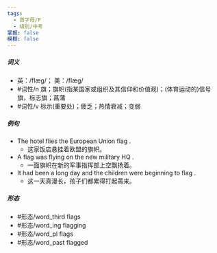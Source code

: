 ```yaml
---
tags:
  - 首字母/F
  - 级别/中考
掌握: false
模糊: false
---
```

##### 词义
- 英：/flæɡ/； 美：/flæɡ/
- #词性/n  旗；旗帜(指某国家或组织及其信仰和价值观)；(体育运动的)信号旗，标志旗；菖蒲
- #词性/v  标示(重要处)；疲乏；热情衰减；变弱
##### 例句
- The hotel flies the European Union flag .
	- 这家饭店悬挂着欧盟的旗帜。
- A flag was flying on the new military HQ .
	- 一面旗帜在新的军事指挥部上空飘扬着。
- It had been a long day and the children were beginning to flag .
	- 这一天真漫长，孩子们都累得打起蔫来。
##### 形态
- #形态/word_third flags
- #形态/word_ing flagging
- #形态/word_pl flags
- #形态/word_past flagged

